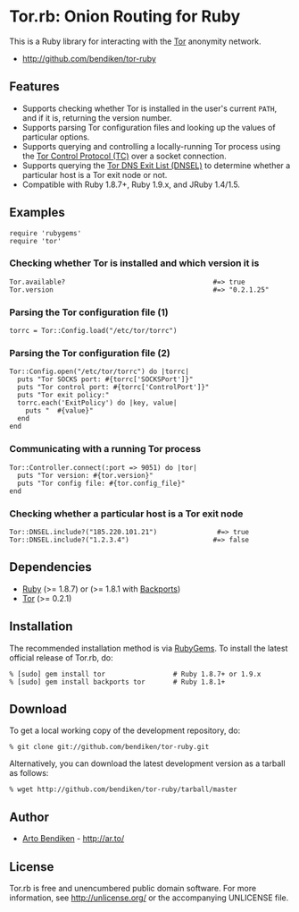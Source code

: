 Tor.rb: Onion Routing for Ruby
==============================

This is a Ruby library for interacting with the [Tor][] anonymity network.

* <http://github.com/bendiken/tor-ruby>

Features
--------

* Supports checking whether Tor is installed in the user's current `PATH`,
  and if it is, returning the version number.
* Supports parsing Tor configuration files and looking up the values of
  particular options.
* Supports querying and controlling a locally-running Tor process using the
  [Tor Control Protocol (TC)][TC] over a socket connection.
* Supports querying the [Tor DNS Exit List (DNSEL)][TorDNSEL] to determine
  whether a particular host is a Tor exit node or not.
* Compatible with Ruby 1.8.7+, Ruby 1.9.x, and JRuby 1.4/1.5.

Examples
--------

    require 'rubygems'
    require 'tor'

### Checking whether Tor is installed and which version it is

    Tor.available?                                     #=> true
    Tor.version                                        #=> "0.2.1.25"

### Parsing the Tor configuration file (1)

    torrc = Tor::Config.load("/etc/tor/torrc")

### Parsing the Tor configuration file (2)

    Tor::Config.open("/etc/tor/torrc") do |torrc|
      puts "Tor SOCKS port: #{torrc['SOCKSPort']}"
      puts "Tor control port: #{torrc['ControlPort']}"
      puts "Tor exit policy:"
      torrc.each('ExitPolicy') do |key, value|
        puts "  #{value}"
      end
    end

### Communicating with a running Tor process

    Tor::Controller.connect(:port => 9051) do |tor|
      puts "Tor version: #{tor.version}"
      puts "Tor config file: #{tor.config_file}"
    end

### Checking whether a particular host is a Tor exit node

    Tor::DNSEL.include?("185.220.101.21")               #=> true
    Tor::DNSEL.include?("1.2.3.4")                     #=> false

Dependencies
------------

* [Ruby](http://ruby-lang.org/) (>= 1.8.7) or (>= 1.8.1 with [Backports][])
* [Tor](https://www.torproject.org/download.html.en) (>= 0.2.1)

Installation
------------

The recommended installation method is via [RubyGems](http://rubygems.org/).
To install the latest official release of Tor.rb, do:

    % [sudo] gem install tor                 # Ruby 1.8.7+ or 1.9.x
    % [sudo] gem install backports tor       # Ruby 1.8.1+

Download
--------

To get a local working copy of the development repository, do:

    % git clone git://github.com/bendiken/tor-ruby.git

Alternatively, you can download the latest development version as a tarball
as follows:

    % wget http://github.com/bendiken/tor-ruby/tarball/master

Author
------

* [Arto Bendiken](mailto:arto.bendiken@gmail.com) - <http://ar.to/>

License
-------

Tor.rb is free and unencumbered public domain software. For more
information, see <http://unlicense.org/> or the accompanying UNLICENSE file.

[Tor]:       https://www.torproject.org/
[TorDNSEL]:  https://www.torproject.org/tordnsel/
[TC]:        http://gitweb.torproject.org/tor.git?a=blob_plain;hb=HEAD;f=doc/spec/control-spec.txt
[OR]:        http://en.wikipedia.org/wiki/Onion_routing
[Backports]: http://rubygems.org/gems/backports
